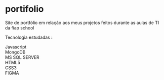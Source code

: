 # portifolio
 Site de portfólio em relação aos meus projetos feitos durante as aulas de TI da fiap school

 Tecnologia estudadas : 

 Javascript<br/>
 MongoDB<br/>
 MS SQL SERVER<br/>
 HTML5<br/>
 CSS3<br/>
 FIGMA<br/>
